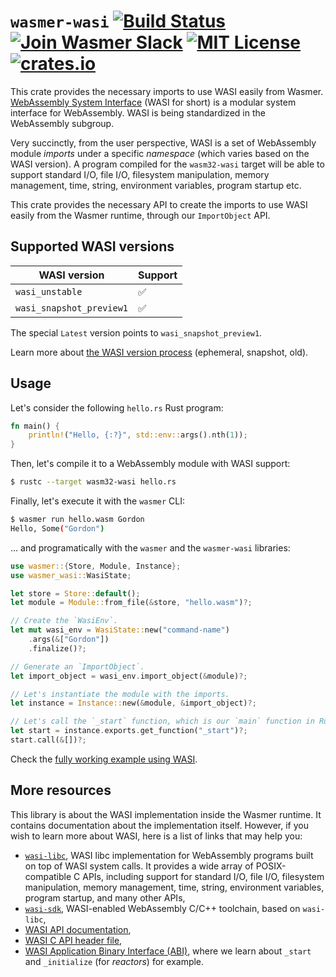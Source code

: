 # `wasmer-wasi` [![Build Status](https://github.com/wasmerio/wasmer/workflows/build/badge.svg?style=flat-square)](https://github.com/wasmerio/wasmer/actions?query=workflow%3Abuild) [![Join Wasmer Slack](https://img.shields.io/static/v1?label=Slack&message=join%20chat&color=brighgreen&style=flat-square)](https://slack.wasmer.io) [![MIT License](https://img.shields.io/github/license/wasmerio/wasmer.svg?style=flat-square)](https://github.com/wasmerio/wasmer/blob/master/LICENSE) [![crates.io](https://img.shields.io/crates/v/wasmer-wasi.svg)](https://crates.io/crates/wasmer-wasi)

This crate provides the necessary imports to use WASI easily from Wasmer.
[WebAssembly System Interface](https://github.com/WebAssembly/WASI)
(WASI for short) is a modular system interface for WebAssembly. WASI
is being standardized in the WebAssembly subgroup.

Very succinctly, from the user perspective, WASI is a set of
WebAssembly module _imports_ under a specific _namespace_ (which
varies based on the WASI version). A program compiled for the
`wasm32-wasi` target will be able to support standard I/O, file I/O,
filesystem manipulation, memory management, time, string, environment
variables, program startup etc.

This crate provides the necessary API to create the imports to use
WASI easily from the Wasmer runtime, through our `ImportObject` API.

## Supported WASI versions

| WASI version | Support |
|-|-|
| `wasi_unstable` | ✅ |
| `wasi_snapshot_preview1` | ✅ |

The special `Latest` version points to `wasi_snapshot_preview1`.

Learn more about [the WASI version
process](https://github.com/WebAssembly/WASI/tree/main/phases)
(ephemeral, snapshot, old).

## Usage

Let's consider the following `hello.rs` Rust program:

```rust
fn main() {
    println!("Hello, {:?}", std::env::args().nth(1));
}
```

Then, let's compile it to a WebAssembly module with WASI support:

```sh
$ rustc --target wasm32-wasi hello.rs
```

Finally, let's execute it with the `wasmer` CLI:

```sh
$ wasmer run hello.wasm Gordon
Hello, Some("Gordon")
```

… and programatically with the `wasmer` and the `wasmer-wasi` libraries:

```rust
use wasmer::{Store, Module, Instance};
use wasmer_wasi::WasiState;

let store = Store::default();
let module = Module::from_file(&store, "hello.wasm")?;

// Create the `WasiEnv`.
let mut wasi_env = WasiState::new("command-name")
    .args(&["Gordon"])
    .finalize()?;

// Generate an `ImportObject`.
let import_object = wasi_env.import_object(&module)?;

// Let's instantiate the module with the imports.
let instance = Instance::new(&module, &import_object)?;

// Let's call the `_start` function, which is our `main` function in Rust.
let start = instance.exports.get_function("_start")?;
start.call(&[])?;
```

Check the [fully working example using
WASI](https://github.com/wasmerio/wasmer/blob/master/examples/wasi.rs).

## More resources

This library is about the WASI implementation inside the Wasmer
runtime. It contains documentation about the implementation
itself. However, if you wish to learn more about WASI, here is a list
of links that may help you:

* [`wasi-libc`](https://github.com/WebAssembly/wasi-libc/), WASI libc
  implementation for WebAssembly programs built on top of WASI system
  calls. It provides a wide array of POSIX-compatible C APIs,
  including support for standard I/O, file I/O, filesystem
  manipulation, memory management, time, string, environment
  variables, program startup, and many other APIs,
* [`wasi-sdk`](https://github.com/WebAssembly/wasi-sdk/), WASI-enabled
  WebAssembly C/C++ toolchain, based on `wasi-libc`,
* [WASI API
  documentation](https://github.com/WebAssembly/WASI/blob/main/phases/snapshot/docs.md),
* [WASI C API header
  file](https://github.com/WebAssembly/wasi-libc/blob/main/libc-bottom-half/headers/public/wasi/api.h),
* [WASI Application Binary Interface
  (ABI)](https://github.com/WebAssembly/WASI/blob/main/design/application-abi.md),
  where we learn about `_start` and `_initialize` (for _reactors_) for example.
